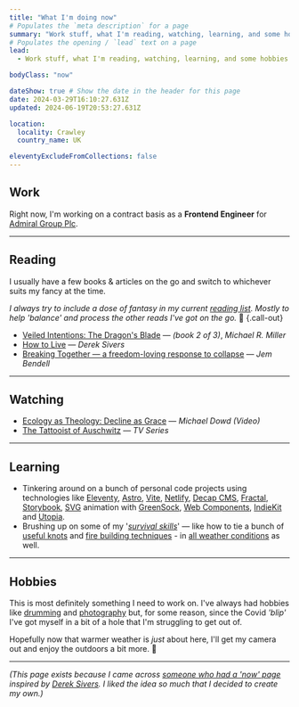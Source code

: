 ```yaml
---
title: "What I'm doing now"
# Populates the `meta description` for a page
summary: "Work stuff, what I'm reading, watching, learning, and some hobbies I'm enjoying at the moment."
# Populates the opening / `lead` text on a page
lead:
  - Work stuff, what I'm reading, watching, learning, and some hobbies I'm enjoying &mdash; or at least trying to get back into.

bodyClass: "now"

dateShow: true # Show the date in the header for this page
date: 2024-03-29T16:10:27.631Z
updated: 2024-06-19T20:53:27.631Z

location:
  locality: Crawley
  country_name: UK

eleventyExcludeFromCollections: false
---
```


## Work

Right now, I'm working on a contract basis as a **Frontend Engineer** for [Admiral Group Plc](https://www.admiralgroup.co.uk/).

---

## Reading

I usually have a few books & articles on the go and switch to whichever suits my fancy at the time.

*I always try to include a dose of fantasy in my current [reading list](/reading). Mostly to help 'balance' and process the other reads I've got on the go.* 😬 {.call-out}

* [Veiled Intentions: The Dragon's Blade](https://www.michaelrmiller.co.uk/veiledintentions) &mdash; *(book 2 of 3)*, *Michael R. Miller*
* [How to Live](https://sive.rs/h) &mdash; *Derek Sivers*
* [Breaking Together &mdash; a freedom-loving response to collapse](https://jembendell.com/2023/04/08/breaking-together-a-freedom-loving-response-to-collapse/) &mdash; *Jem Bendell*

---

## Watching

* [Ecology as Theology: Decline as Grace](https://youtu.be/SQYrkhAuJH0) &mdash; *Michael Dowd (Video)*
* [The Tattooist of Auschwitz](https://www.imdb.com/title/tt9022422/) &mdash; *TV Series*

---

## Learning

* Tinkering around on a bunch of personal code projects using technologies like [Eleventy](https://www.11ty.io/), [Astro](https://astro.build/), [Vite](https://vitejs.dev/), [Netlify](https://www.netlify.com/), [Decap CMS](https://decapcms.org/), [Fractal](https://fractal.build/), [Storybook](https://storybook.js.org/), [SVG](https://developer.mozilla.org/en-US/docs/Web/SVG) animation with [GreenSock](https://greensock.com/), [Web Components](https://developer.mozilla.org/en-US/docs/Web/Web_Components), [IndieKit](https://getindiekit.com/) and [Utopia](https://utopia.fyi/).
* Brushing up on some of my '*[survival skills](https://youtu.be/BFheNvvJGoQ)*' &mdash; like how to tie a bunch of [useful knots](https://youtu.be/kA48yzKYp3Q) and [fire building techniques](https://youtu.be/7v4twfXG2uY) - in [all weather conditions](https://youtu.be/QiYlEyvDbco) as well.

---

## Hobbies

This is most definitely something I need to work on. I've always had hobbies like [drumming](/photos/2016-11-22/photo_201611222058) and [photography](/photos) but, for some reason, since the Covid *'blip'* I've got myself in a bit of a hole that I'm struggling to get out of.

Hopefully now that warmer weather is *just* about here, I'll get my camera out and enjoy the outdoors a bit more. 🙂

---

<footer>
  <em>(This page exists because I came across <a href="https://nownownow.com/">someone who had a 'now' page</a> inspired by <a href="https://sivers.org/now">Derek Sivers</a>. I liked the idea so much that I decided to create my own.)</em>
</footer>
